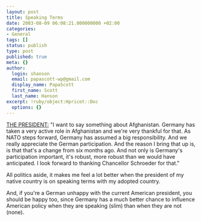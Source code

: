 ```yaml
---
layout: post
title: Speaking Terms
date: 2003-08-09 06:08:21.000000000 +02:00
categories:
- General
tags: []
status: publish
type: post
published: true
meta: {}
author:
  login: shanson
  email: papascott-wp@gmail.com
  display_name: PapaScott
  first_name: Scott
  last_name: Hanson
excerpt: !ruby/object:Hpricot::Doc
  options: {}
---
```

<p><a title="President Bush, Secretary Rumsfeld Discuss Progress in Iraq" href="http://www.whitehouse.gov/news/releases/2003/08/20030808-1.html">THE PRESIDENT:</a> "I want to say something about Afghanistan. Germany has taken a very active role in Afghanistan and we're very thankful for that. As NATO steps forward, Germany has assumed a big responsibility. And we really appreciate the German participation. And the reason I bring that up is, is that that's a change from six months ago. And not only is Germany's participation important, it's robust, more robust than we would have anticipated. I look forward to thanking Chancellor Schroeder for that."</p>
<p>All politics aside, it makes me feel a lot better when the president of my native country is on speaking terms with my adopted country. </p>
<p>And, if you're a German unhappy with the current American president, you should be happy too, since Germany has a much better chance to influence American policy when they are speaking (slim) than when they are not (none).</p>
